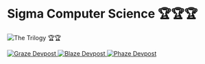 # Sigma Computer Science 🏆🏆🏆

![The Trilogy 🏆🏆](https://github.com/user-attachments/assets/554073bd-465a-49d1-8ecd-3aed3d2ed7a2)

<a href="https://devpost.com/software/graze">
  <img alt="Graze Devpost" src="https://img.shields.io/badge/Devpost-View%20Graze-informational?style=for-the-badge&logo=devpost&color=B0EAC7&logoColor=003E54" />
</a>
<a href="https://devpost.com/software/blaze-wczt9d">
  <img alt="Blaze Devpost" src="https://img.shields.io/badge/Devpost-View%20Blaze-informational?style=for-the-badge&logo=devpost&color=FFF176&logoColor=003E54" />
</a>
<a href="https://devpost.com/software/phaze">
  <img alt="Phaze Devpost" src="https://img.shields.io/badge/Devpost-View%20Phaze-informational?style=for-the-badge&logo=devpost&color=42CFFF&logoColor=003E54" />
</a>
